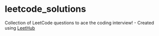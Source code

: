 # leetcode_solutions
Collection of LeetCode questions to ace the coding interview! - Created using [LeetHub](https://github.com/QasimWani/LeetHub)
